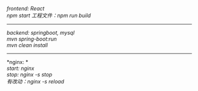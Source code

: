 *frontend: React*  
*npm start*
*工程文件：npm run build*
***
*backend: springboot, mysql*  
*mvn spring-boot:run*  
*mvn clean install*  
***
*nginx: *  
*start: nginx*  
*stop: nginx -s stop*  
*有改动：nginx -s reload*
